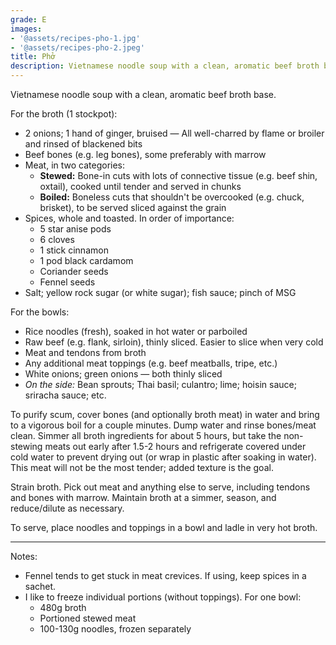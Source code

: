 ```yaml
---
grade: E
images:
- '@assets/recipes-pho-1.jpg'
- '@assets/recipes-pho-2.jpeg'
title: Phở
description: Vietnamese noodle soup with a clean, aromatic beef broth base.
---
```

Vietnamese noodle soup with a clean, aromatic beef broth base.

For the broth (1 stockpot):
- 2 onions; 1 hand of ginger, bruised — All well-charred by flame or broiler and rinsed of blackened bits
- Beef bones (e.g. leg bones), some preferably with marrow
- Meat, in two categories:
    - **Stewed:** Bone-in cuts with lots of connective tissue (e.g. beef shin, oxtail), cooked until tender and served in chunks 
    - **Boiled:** Boneless cuts that shouldn't be overcooked (e.g. chuck, brisket), to be served sliced against the grain
- Spices, whole and toasted. In order of importance:
    - 5 star anise pods
    - 6 cloves
    - 1 stick cinnamon
    - 1 pod black cardamom
    - Coriander seeds
    - Fennel seeds
- Salt; yellow rock sugar (or white sugar); fish sauce; pinch of MSG

For the bowls:
- Rice noodles (fresh), soaked in hot water or parboiled 
- Raw beef (e.g. flank, sirloin), thinly sliced. Easier to slice when very cold
- Meat and tendons from broth
- Any additional meat toppings (e.g. beef meatballs, tripe, etc.)
- White onions; green onions — both thinly sliced
- *On the side:* Bean sprouts; Thai basil; culantro; lime; hoisin sauce; sriracha sauce; etc.


To purify scum, cover bones (and optionally broth meat) in water and bring to a vigorous boil for a couple minutes. Dump water and rinse bones/meat clean. Simmer all broth ingredients for about 5 hours, but take the non-stewing meats out early after 1.5-2 hours and refrigerate covered under cold water to prevent drying out (or wrap in plastic after soaking in water). This meat will not be the most tender; added texture is the goal.

Strain broth. Pick out meat and anything else to serve, including tendons and bones with marrow. Maintain broth at a simmer, season, and reduce/dilute as necessary. 

To serve, place noodles and toppings in a bowl and ladle in very hot broth. 

***

Notes:
- Fennel tends to get stuck in meat crevices. If using, keep spices in a sachet.
- I like to freeze individual portions (without toppings). For one bowl:
    - 480g broth
    - Portioned stewed meat
    - 100-130g noodles, frozen separately